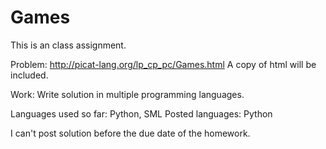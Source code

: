 # Games

This is an class assignment.

Problem: http://picat-lang.org/lp_cp_pc/Games.html
A copy of html will be included.

Work: Write solution in multiple programming languages.

Languages used so far: Python, SML
Posted languages: Python

I can't post solution before the due date of the homework.
